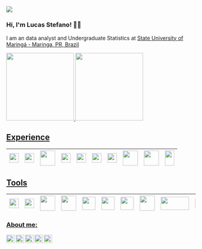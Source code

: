 ##
![](https://komarev.com/ghpvc/?username=lucassxs&color=blueviolet&style=for-the-badge)

### Hi, I'm Lucas Stefano! 🙋‍♂️

I am an data analyst and Undergraduate Statistics at [State University of Maringá - Maringa, PR, Brazil](https://www.des.uem.br/)

<div>
  <a href="https://github.com/lucassxs">
  <img height="180em" src="https://github-readme-stats.vercel.app/api?username=lucassxs&show_icons=true&theme=dark&include_all_commits=true&count_private=true"/>
  <!--Linguagens-->
  <img height="180em" src="https://github-readme-stats.vercel.app/api/top-langs/?username=lucassxs&layout=compact&langs_count=16&theme=dark"/>
<div>

<p></p>

## Experience

| <img style="height:25px; width: 25px" src="https://cdn.jsdelivr.net/gh/devicons/devicon/icons/python/python-plain.svg" /> | <img style="height:25px; width: 25px" src="https://cdn.jsdelivr.net/gh/devicons/devicon/icons/r/r-original.svg" /> | <img style="height:40px; width: 40px" src="https://upload.wikimedia.org/wikipedia/commons/1/10/SAS_logo_horiz.svg" /> | <img style="height:25px; width: 25px" src="https://cdn.jsdelivr.net/gh/devicons/devicon/icons/javascript/javascript-plain.svg" /> | <img style="height:25px; width: 25px" src="https://cdn.jsdelivr.net/gh/devicons/devicon/icons/bash/bash-plain.svg" /> | <img style="height:25px; width: 25px" src="https://cdn.jsdelivr.net/gh/devicons/devicon/icons/html5/html5-plain.svg" />| <img style="height:25px; width: 25px" src="https://cdn.jsdelivr.net/gh/devicons/devicon/icons/css3/css3-plain.svg" /> | <img style="height:40px; width: 40px" src="https://cdn.jsdelivr.net/gh/devicons/devicon/icons/scala/scala-original-wordmark.svg" /> | <img style="height:40px; width: 40px" src="https://cdn.jsdelivr.net/gh/devicons/devicon/icons/mysql/mysql-plain-wordmark.svg" /> | <img style="height:40px; width: 25px" src="https://cdn.jsdelivr.net/gh/devicons/devicon/icons/postgresql/postgresql-plain-wordmark.svg" /> |
| :---: | :---: | :---: | :---: | :---: | :---: | :---: | :---: | :---: | :---: |

## Tools

| <img style="height:25px; width: 25px" src="https://cdn.jsdelivr.net/gh/devicons/devicon/icons/linux/linux-original.svg" /> | <img style="height:25px; width: 25px" src="https://cdn.jsdelivr.net/gh/devicons/devicon/icons/rstudio/rstudio-original.svg" /> | <img style="height:40px; width: 40px" src="https://cdn.jsdelivr.net/gh/devicons/devicon/icons/amazonwebservices/amazonwebservices-plain-wordmark.svg" /> | <img style="height:40px; width: 40px" src= "https://cdn.jsdelivr.net/gh/devicons/devicon/icons/docker/docker-original.svg"> | <img style="height:35px; width:35px" src= "https://cdn.jsdelivr.net/gh/devicons/devicon/icons/kubernetes/kubernetes-plain-wordmark.svg"> | <img style="height:35px; width:35px" src= "https://cdn.jsdelivr.net/gh/devicons/devicon/icons/git/git-original.svg"> | <img style="height:35px; width:35px" src= "https://cdn.jsdelivr.net/gh/devicons/devicon/icons/jupyter/jupyter-original-wordmark.svg"> | <img style="height:40px; width:40px" src="https://cdn.jsdelivr.net/gh/devicons/devicon/icons/pandas/pandas-original-wordmark.svg"> | <img style="height:35px; width:75px" src="https://upload.wikimedia.org/wikipedia/commons/d/de/AirflowLogo.png"> | <img style="height:25px; width:75px" src="https://upload.wikimedia.org/wikipedia/en/e/e6/Company_Logo_Qlik.png">
| :---: |  :---: | :---: | :---: | :---: | :---: | :---: |:---: | :---: | :---: | 

### About me:
  
  [<img align="left" width="22px" src="https://github.com/wowchemy/starter-hugo-academic/blob/master/assets/media/icon.png"/>](https://lucassxs.me/)
  [<img align="left" width="22px" src="https://logodownload.org/wp-content/uploads/2014/09/twitter-logo-1.png"/>](https://twitter.com/_lucasstxs)
  [<img align="left" width="22px" src="https://arquivo.unifesp.br/images/icon/icon_lattes.svg"/>](http://lattes.cnpq.br/9279354215426416)
  [<img align="left" width="22px" src="https://www.electrochem.org/wp-content/uploads/2017/11/ORCID-icon.png"/>](https://orcid.org/0000-0001-9573-7555)
  [<img align="left" width="22px" src="https://upload.wikimedia.org/wikipedia/commons/c/c9/Linkedin.svg"/>](https://www.linkedin.com/in/lucasstxs/)
